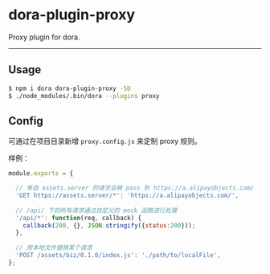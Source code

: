 # dora-plugin-proxy

Proxy plugin for dora.

----

## Usage

```bash
$ npm i dora dora-plugin-proxy -SD
$ ./node_modules/.bin/dora --plugins proxy
```

## Config

可通过在项目目录新增 `proxy.config.js` 来定制 proxy 规则。

样例：

```javascript
module.exports = {

  // 来自 assets.server 的请求会被 pass 到 https://a.alipayobjects.com/
  'GET https://assets.server/*': 'https://a.alipayobjects.com/',
  
  // /api/ 下的所有请求通过自定义的 mock 函数进行处理
  '/api/*': function(req, callback) {
    callback(200, {}, JSON.stringify({status:200}));
  },
  
  // 用本地文件替换某个请求
  'POST /assets/biz/0.1.0/index.js': './path/to/localFile',
};
```
